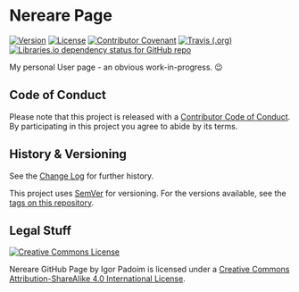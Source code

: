 # Nereare Page

[![Version](https://img.shields.io/badge/version-1.1.0-blue)](https://github.com/Nereare/nereare.github.io)
[![License](https://img.shields.io/github/license/Nereare/nereare.github.io.svg)](https://github.com/Nereare/nereare.github.io)
[![Contributor Covenant](https://img.shields.io/badge/Contributor%20Covenant-v1.4%20adopted-ff69b4.svg)](CODE-OF-CONDUCT.md)
[![Travis (.org)](https://img.shields.io/travis/Nereare/nereare.github.io)](https://travis-ci.org/Nereare/nereare.github.io)
[![Libraries.io dependency status for GitHub repo](https://img.shields.io/librariesio/github/Nereare/nereare.github.io)](https://libraries.io/github/Nereare/nereare.github.io)

My personal User page - an obvious work-in-progress. :wink:

## Code of Conduct

Please note that this project is released with a [Contributor Code of Conduct](CODE-OF-CONDUCT.md). By participating in this project you agree to abide by its terms.

## History & Versioning

See the [Change Log](CHANGELOG.md) for further history.

This project uses [SemVer](http://semver.org/) for versioning. For the versions available, see the [tags on this repository](https://github.com/Nereare/nereare.github.io/tags).

## Legal Stuff

[![Creative Commons License](https://i.creativecommons.org/l/by-sa/4.0/88x31.png "Creative Commons License")](LICENSE.md)

<span xmlns:dct="http://purl.org/dc/terms/" property="dct:title">Nereare GitHub Page</span> by <span xmlns:cc="http://creativecommons.org/ns#" property="cc:attributionName">Igor Padoim</span> is licensed under a <a rel="license" href="http://creativecommons.org/licenses/by-sa/4.0/">Creative Commons Attribution-ShareAlike 4.0 International License</a>.
